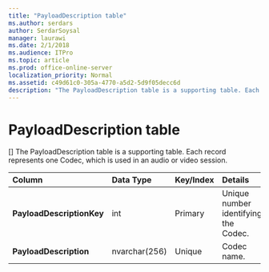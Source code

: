 ```yaml
---
title: "PayloadDescription table"
ms.author: serdars
author: SerdarSoysal
manager: laurawi
ms.date: 2/1/2018
ms.audience: ITPro
ms.topic: article
ms.prod: office-online-server
localization_priority: Normal
ms.assetid: c49d61c0-305a-4770-a5d2-5d9f05decc6d
description: "The PayloadDescription table is a supporting table. Each record represents one Codec, which is used in an audio or video session."
---
```


# PayloadDescription table
[]
The PayloadDescription table is a supporting table. Each record represents one Codec, which is used in an audio or video session.
  
|**Column**|**Data Type**|**Key/Index**|**Details**|
|:-----|:-----|:-----|:-----|
|**PayloadDescriptionKey** <br/> |int  <br/> |Primary  <br/> |Unique number identifying the Codec.  <br/> |
|**PayloadDescription** <br/> |nvarchar(256)  <br/> |Unique  <br/> |Codec name.  <br/> |
   

